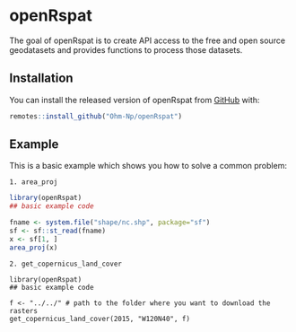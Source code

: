 
# openRspat

<!-- badges: start -->
<!-- badges: end -->

The goal of openRspat is to create API access to the free and open source geodatasets and provides functions to process those datasets.

## Installation

You can install the released version of openRspat from [GitHub](https://github.com/) with:

``` r
remotes::install_github("Ohm-Np/openRspat")
```

## Example

This is a basic example which shows you how to solve a common problem:

`1. area_proj`

``` r
library(openRspat)
## basic example code

fname <- system.file("shape/nc.shp", package="sf")
sf <- sf::st_read(fname)
x <- sf[1, ]
area_proj(x)
```

`2. get_copernicus_land_cover`

```{r}
library(openRspat)
## basic example code

f <- "../../" # path to the folder where you want to download the rasters
get_copernicus_land_cover(2015, "W120N40", f)
```

